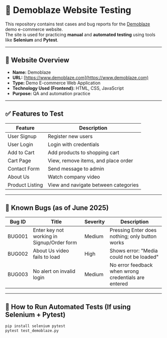 # 🛒 Demoblaze Website Testing

This repository contains test cases and bug reports for the [Demoblaze](https://www.demoblaze.com/) demo e-commerce website.  
The site is used for practicing **manual** and **automated testing** using tools like **Selenium** and **Pytest**.

---

## 📌 Website Overview

- **Name:** Demoblaze
- **URL:** [https://www.demoblaze.com](https://www.demoblaze.com)
- **Type:** Demo E-commerce Web Application
- **Technology Used (Frontend):** HTML, CSS, JavaScript
- **Purpose:** QA and automation practice

---

## ✅ Features to Test

| Feature         | Description                          |
|----------------|--------------------------------------|
| User Signup     | Register new users                   |
| User Login      | Login with credentials               |
| Add to Cart     | Add products to shopping cart        |
| Cart Page       | View, remove items, and place order  |
| Contact Form    | Send message to admin                |
| About Us        | Watch company video                  |
| Product Listing | View and navigate between categories |

---

## 🐞 Known Bugs (as of June 2025)

| Bug ID | Title | Severity | Description |
|--------|-------|----------|-------------|
| BUG001 | Enter key not working in Signup/Order form | Medium | Pressing Enter does nothing; only button works |
| BUG002 | About Us video fails to load | High | Shows error: "Media could not be loaded" |
| BUG003 | No alert on invalid login | Medium | No error feedback when wrong credentials are entered |

---

## 🧪 How to Run Automated Tests (If using Selenium + Pytest)

```bash
pip install selenium pytest
pytest test_demoblaze.py
